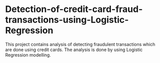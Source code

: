# Detection-of-credit-card-fraud-transactions-using-Logistic-Regression
This project contains analysis of detecting fraudulent transactions which are done using credit cards. The analysis is done by using Logistic Regression modelling.
